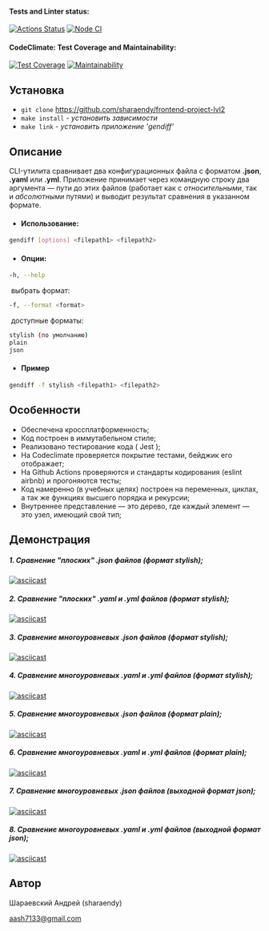 #### Tests and Linter status:
[![Actions Status](https://github.com/sharaendy/frontend-project-lvl2/workflows/hexlet-check/badge.svg)](https://github.com/sharaendy/frontend-project-lvl2/actions)  [![Node CI](https://github.com/sharaendy/frontend-project-lvl2/actions/workflows/nodejs.yml/badge.svg)](https://github.com/sharaendy/frontend-project-lvl2/actions/workflows/nodejs.yml)

#### CodeClimate: Test Coverage and Maintainability:
[![Test Coverage](https://api.codeclimate.com/v1/badges/9a557dced408d87e5cb1/test_coverage)](https://codeclimate.com/github/sharaendy/frontend-project-lvl2/test_coverage) [![Maintainability](https://api.codeclimate.com/v1/badges/9a557dced408d87e5cb1/maintainability)](https://codeclimate.com/github/sharaendy/frontend-project-lvl2/maintainability)



## Установка

- `git clone` https://github.com/sharaendy/frontend-project-lvl2
- `make install` - *установить зависимости*
- `make link` - *установить приложение 'gendiff'*



## Описание

CLI-утилита сравнивает два конфигурационных файла с форматом **.json**, **.yaml** или **.yml**. Приложение принимает через командную строку два аргумента — пути до этих файлов (работает как с *относительными*, так и *абсолютными* путями) и выводит результат сравнения в указанном формате.  

- #### Использование:

```bash
gendiff [options] <filepath1> <filepath2>
```

- #### Опции:

```bash
-h, --help 
```

​	выбрать формат: 

```bash
-f, --format <format>
```

​	доступные форматы:

```bash
stylish (по умолчанию)
plain
json
```

- #### Пример

```bash
gendiff -f stylish <filepath1> <filepath2>
```



## Особенности

- Обеспечена кроссплатформенность;
- Код построен в иммутабельном стиле;
- Реализовано тестирование кода ( Jest );
- На Codeclimate проверяется покрытие тестами, бейджик его отображает;
- На Github Actions проверяются и стандарты кодирования (eslint airbnb) и прогоняются тесты;
- Код намеренно (в учебных целях) построен на переменных, циклах, а так же функциях высшего порядка и рекурсии;
- Внутреннее представление — это дерево, где каждый элемент — это узел, имеющий свой тип;



## Демонстрация

##### 1. Сравнение "плоских" .json файлов (формат stylish);

[![asciicast](https://asciinema.org/a/0FRB4KTZ4pH4NY0BCDnC8Ljfj.svg)](https://asciinema.org/a/0FRB4KTZ4pH4NY0BCDnC8Ljfj)

##### 2. Сравнение "плоских" .yaml и .yml файлов (формат stylish);

[![asciicast](https://asciinema.org/a/WlfEET07A0V07EGKQxjvZRfQL.svg)](https://asciinema.org/a/WlfEET07A0V07EGKQxjvZRfQL)

##### 3. Сравнение многоуровневых .json  файлов (формат stylish);

[![asciicast](https://asciinema.org/a/Ux6R3fOdasYc9pedxtt5zG32u.svg)](https://asciinema.org/a/Ux6R3fOdasYc9pedxtt5zG32u)

##### 4. Сравнение многоуровневых .yaml и .yml файлов (формат stylish);

[![asciicast](https://asciinema.org/a/Q6AAr3oWutGnCtpojGeeVRCxl.svg)](https://asciinema.org/a/Q6AAr3oWutGnCtpojGeeVRCxl)

##### 5. Сравнение многоуровневых .json  файлов (формат plain);

[![asciicast](https://asciinema.org/a/pyrL6wdh6sV31k1dj2maH2bQ1.svg)](https://asciinema.org/a/pyrL6wdh6sV31k1dj2maH2bQ1)

##### 6. Сравнение многоуровневых .yaml и .yml файлов (формат plain);

[![asciicast](https://asciinema.org/a/7sIhMiF82JPnBHZ6e5gfzrBui.svg)](https://asciinema.org/a/7sIhMiF82JPnBHZ6e5gfzrBui)

##### 7. Сравнение многоуровневых .json  файлов (выходной формат json);

[![asciicast](https://asciinema.org/a/BKBPCBRfMZf13bAvXkvuJ4mWU.svg)](https://asciinema.org/a/BKBPCBRfMZf13bAvXkvuJ4mWU)

##### 8. Сравнение многоуровневых .yaml и .yml файлов (выходной формат json);

[![asciicast](https://asciinema.org/a/egbO6AosrNFYzbQlT2u92GV4M.svg)](https://asciinema.org/a/egbO6AosrNFYzbQlT2u92GV4M)

## Автор

Шараевский Андрей (sharaendy)

[aash7133@gmail.com](mailto:aash7133@gmail.com)
